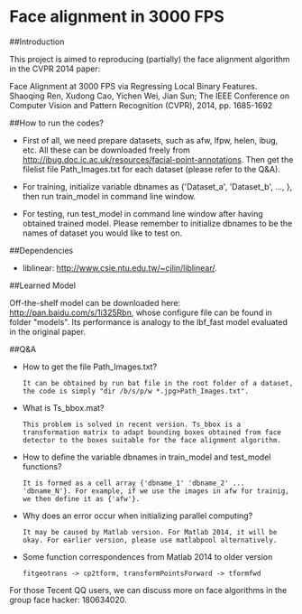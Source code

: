 Face alignment in 3000 FPS
==========================

##Introduction

This project is aimed to reproducing (partially) the face alignment algorithm in the CVPR 2014 paper: 

  Face Alignment at 3000 FPS via Regressing Local Binary Features. Shaoqing Ren, Xudong Cao, Yichen Wei, Jian Sun; The IEEE Conference on Computer Vision and Pattern Recognition (CVPR), 2014, pp. 1685-1692 

##How to run the codes?

* First of all, we need prepare datasets, such as afw, lfpw, helen, ibug, etc. All these can be downloaded freely from http://ibug.doc.ic.ac.uk/resources/facial-point-annotations.  Then get the filelist file Path_Images.txt for each dataset (please refer to the Q&A).

* For training, initialize variable dbnames as {'Dataset_a', 'Dataset_b', ..., }, then run train_model in command line window.

* For testing, run test_model in command line window after having obtained trained model. Please remember to initialize dbnames to be the names of dataset you would like to test on.
    
##Dependencies

* liblinear: http://www.csie.ntu.edu.tw/~cjlin/liblinear/.

##Learned Model

Off-the-shelf model can be downloaded here: http://pan.baidu.com/s/1i325Rbn, whose configure file can be found in folder "models". 
Its performance is analogy to the lbf_fast model evaluated in the original paper. 

##Q&A

* How to get the file Path_Images.txt?

      It can be obtained by run bat file in the root folder of a dataset, the code is simply "dir /b/s/p/w *.jpg>Path_Images.txt".

* What is Ts_bbox.mat?

      This problem is solved in recent version. Ts_bbox is a transformation matrix to adapt bounding boxes obtained from face detector to the boxes suitable for the face alignment algorithm.

* How to define the variable dbnames in train_model and test_model functions?

      It is formed as a cell array {'dbname_1' 'dbname_2' ... 'dbname_N'}. For example, if we use the images in afw for trainig, we then define it as {'afw'}.

* Why does an error occur when initializing parallel computing?

      It may be caused by Matlab version. For Matlab 2014, it will be okay. For earlier version, please use matlabpool alternatively.

* Some function correspondences from Matlab 2014 to older version

      fitgeotrans -> cp2tform, transformPointsForward -> tformfwd

For those Tecent QQ users, we can discuss more on face algorithms in the group face hacker: 180634020.